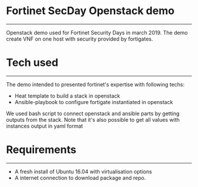 # Fortinet SecDay Openstack demo
-------------------------------

Openstack demo used for Fortinet Security Days in march 2019.
The demo create VNF on one host with security provided by fortigates.

# Tech used
-------------------------------

The demo intended to presented fortinet's expertise with following techs:
- Heat template to build a stack in openstack
- Ansible-playbook to configure fortigate instantiated in openstack

We used bash script to connect openstack and ansible parts by getting outputs from the stack.
Note that it's also possible to get all values with instances output in yaml format

# Requirements
-------------------------------

- A fresh install of Ubuntu 16.04 with virtualisation options
- A internet connection to download package and repo.